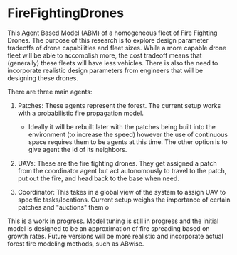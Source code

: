 # FireFightingDrones
 
This Agent Based Model (ABM) of a homogeneous fleet of Fire Fighting Drones. The purpose of this research is to explore design parameter tradeoffs of drone capabilities and fleet sizes. While a more capable drone fleet will be able to accomplish more, the cost tradeoff means that (generally) these fleets will have less vehicles. There is also the need to incorporate realistic design parameters from engineers that will be designing these drones.


There are three main agents: 
1. Patches: These agents represent the forest. The current setup works with a probabilistic fire propagation model.
    
    * Ideally it will be rebuilt later with the patches being built into the environment (to increase the speed) however the use of continuous space requires them to be agents at this time. The other option is to give agent the id of its neighbors.

2. UAVs: These are the fire fighting drones. They get assigned a patch from the coordinator agent but act autonomously to travel to the patch, put out the fire, and head back to the base when need.


3. Coordinator: This takes in a global view of the system to assign UAV to specific tasks/locations. Current setup weighs the importance of certain patches and "auctions" them o


This is a work in progress. Model tuning is still in progress and the initial model is designed to be an approximation of fire spreading based on growth rates. Future versions will be more realistic and incorporate actual forest fire modeling methods, such as ABwise.
